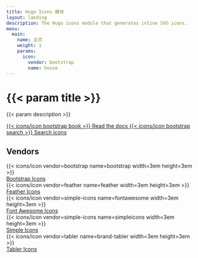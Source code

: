 ```yaml
---
title: Hugo Icons 模块
layout: landing
description: The Hugo icons module that generates inline SVG icons.
menu:
  main:
    name: 主页
    weight: 1
    params:
      icon:
        vendor: bootstrap
        name: house
---
```


<div class="px-4 pt-5 my-5 text-center border-bottom">
  <h1 class="display-4 fw-bold">{{< param title >}}</h1>
  <div class="col-lg-6 mx-auto">
    <p class="lead mb-4">{{< param description >}}</p>
    <div class="d-grid gap-2 d-sm-flex justify-content-sm-center mb-5">
      <a role="button" class="btn btn-primary btn-lg px-4 me-sm-3" href="{{< ref path=`docs` lang=en >}}">
        {{< icons/icon bootstrap book >}}
        Read the docs
      </a>
      <a role="button" class="btn btn-outline-success btn-lg px-4" href="{{< ref path=`icons` lang=en >}}">
        {{< icons/icon bootstrap search >}}
        Search icons
      </a>
    </div>
  </div>
</div>

<h2 class="text-center mb-5">Vendors</h2>

<div class="row row-cols-2 row-cols-sm-3 row-cols-md-5 mb-4">
  <div class="col d-flex flex-column align-items-center mb-3">
    <div class="p-4 bg-light mb-2">{{< icons/icon vendor=bootstrap name=bootstrap width=3em height=3em >}}</div>
    <div>
      <a href="{{< ref path=`docs/vendors#bootstrap-icons-vendor` lang=en >}}">Bootstrap Icons</a>
    </div>
  </div>
  <div class="col d-flex flex-column align-items-center mb-3">
    <div class="p-4 bg-light mb-2">{{< icons/icon vendor=feather name=feather width=3em height=3em >}}</div>
    <div>
      <a href="{{< ref path=`docs/vendors#feather-icons-vendor` lang=en >}}">Feather Icons</a>
    </div>
  </div>
  <div class="col d-flex flex-column align-items-center mb-3">
    <div class="p-4 bg-light mb-2">{{< icons/icon vendor=simple-icons name=fontawesome width=3em height=3em >}}</div>
    <div>
      <a href="{{< ref path=`docs/vendors#font-awesome-icons-vendor` lang=en >}}">Font Awesome Icons</a>
    </div>
  </div>
  <div class="col d-flex flex-column align-items-center mb-3">
    <div class="p-4 bg-light mb-2">{{< icons/icon vendor=simple-icons name=simpleicons width=3em height=3em >}}</div>
    <div>
      <a href="{{< ref path=`docs/vendors#simple-icons-vendor` lang=en >}}">Simple Icons</a>
    </div>
  </div>
  <div class="col d-flex flex-column align-items-center mb-3">
    <div class="p-4 bg-light mb-2">{{< icons/icon vendor=tabler name=brand-tabler width=3em height=3em >}}</div>
    <div>
      <a href="{{< ref path=`docs/vendors#tabler-icons-vendor` lang=en >}}">Tabler Icons</a>
    </div>
  </div>
</div>

